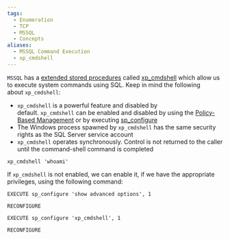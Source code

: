 ```yaml
---
tags:
  - Enumeration
  - TCP
  - MSSQL
  - Concepts
aliases:
  - MSSQL Command Execution
  - xp_cmdshell
---
```

`MSSQL` has a [extended stored procedures](https://docs.microsoft.com/en-us/sql/relational-databases/extended-stored-procedures-programming/database-engine-extended-stored-procedures-programming?view=sql-server-ver15) called [xp_cmdshell](https://docs.microsoft.com/en-us/sql/relational-databases/system-stored-procedures/xp-cmdshell-transact-sql?view=sql-server-ver15) which allow us to execute system commands using SQL. Keep in mind the following about `xp_cmdshell`:

- `xp_cmdshell` is a powerful feature and disabled by default. `xp_cmdshell` can be enabled and disabled by using the [Policy-Based Management](https://docs.microsoft.com/en-us/sql/relational-databases/security/surface-area-configuration) or by executing [sp_configure](https://docs.microsoft.com/en-us/sql/database-engine/configure-windows/xp-cmdshell-server-configuration-option)
- The Windows process spawned by `xp_cmdshell` has the same security rights as the SQL Server service account
- `xp_cmdshell` operates synchronously. Control is not returned to the caller until the command-shell command is completed

```cmd-session
xp_cmdshell 'whoami'
```

If `xp_cmdshell` is not enabled, we can enable it, if we have the appropriate privileges, using the following command:

```mssql
EXECUTE sp_configure 'show advanced options', 1
```
```mssql
RECONFIGURE
```
```mssql
EXECUTE sp_configure 'xp_cmdshell', 1
```
```mssql
RECONFIGURE
```